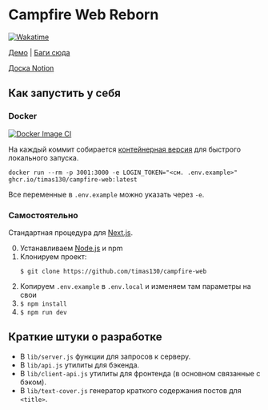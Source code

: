 # Campfire Web Reborn

[![Wakatime](https://wakatime.com/badge/github/timas130/campfire-web.svg)](https://wakatime.com/badge/github/timas130/campfire-web)

[Демо](https://campfire.moe) | [Баги сюда](https://github.com/timas130/campfire-web/issues)

[Доска Notion](https://mhutils.notion.site/0a6ef789f2b843a3b2436c8619f09cc1)

## Как запустить у себя

### Docker

[![Docker Image CI](https://github.com/timas130/campfire-web/actions/workflows/docker.yml/badge.svg)](https://github.com/timas130/campfire-web/actions/workflows/docker.yml)

На каждый коммит собирается [контейнерная версия](https://github.com/timas130/campfire-web/pkgs/container/campfire-web)
для быстрого локального запуска.

```shell
docker run --rm -p 3001:3000 -e LOGIN_TOKEN="<см. .env.example>" ghcr.io/timas130/campfire-web:latest
```

Все переменные в `.env.example` можно указать через `-e`.

### Самостоятельно

Стандартная процедура для [Next.js](https://nextjs.org).

0. Устанавливаем [Node.js](https://nodejs.org) и npm
1. Клонируем проект:
   ```shell
   $ git clone https://github.com/timas130/campfire-web
   ```
2. Копируем `.env.example` в `.env.local` и изменяем там параметры на свои
3. `$ npm install`
4. `$ npm run dev`

## Краткие штуки о разработке

* В `lib/server.js` функции для запросов к серверу.
* В `lib/api.js` утилиты для бэкенда.
* В `lib/client-api.js` утилиты для фронтенда (в основном связанные с бэком).
* В `lib/text-cover.js` генератор краткого содержания постов для `<title>`.
